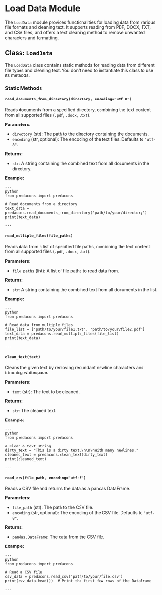 
# Load Data Module

The `LoadData` module provides functionalities for loading data from various file formats and cleaning text. It supports reading from PDF, DOCX, TXT, and CSV files, and offers a text cleaning method to remove unwanted characters and formatting.

## Class: `LoadData`

The `LoadData` class contains static methods for reading data from different file types and cleaning text. You don't need to instantiate this class to use its methods.

### Static Methods

#### `read_documents_from_directory(directory, encoding="utf-8")`

Reads documents from a specified directory, combining the text content from all supported files (`.pdf`, `.docx`, `.txt`).

**Parameters:**

-   `directory` (str): The path to the directory containing the documents.
-   `encoding` (str, optional): The encoding of the text files. Defaults to `"utf-8"`.

**Returns:**

-   `str`: A string containing the combined text from all documents in the directory.

**Example:**

```
---
python
from predacons import predacons

# Read documents from a directory
text_data = predacons.read_documents_from_directory('path/to/your/directory')
print(text_data)

---
```

#### `read_multiple_files(file_paths)`

Reads data from a list of specified file paths, combining the text content from all supported files (`.pdf`, `.docx`, `.txt`).

**Parameters:**

-   `file_paths` (list): A list of file paths to read data from.

**Returns:**

-   `str`: A string containing the combined text from all documents in the list.

**Example:**

```
---
python
from predacons import predacons

# Read data from multiple files
file_list = ['path/to/your/file1.txt', 'path/to/your/file2.pdf']
text_data = predacons.read_multiple_files(file_list)
print(text_data)

---
```

#### `clean_text(text)`

Cleans the given text by removing redundant newline characters and trimming whitespace.

**Parameters:**

-   `text` (str): The text to be cleaned.

**Returns:**

-   `str`: The cleaned text.

**Example:**

```
---
python
from predacons import predacons

# Clean a text string
dirty_text = "This is a dirty text.\n\n\nWith many newlines."
cleaned_text = predacons.clean_text(dirty_text)
print(cleaned_text)

---
```

#### `read_csv(file_path, encoding="utf-8")`

Reads a CSV file and returns the data as a pandas DataFrame.

**Parameters:**

-   `file_path` (str): The path to the CSV file.
-   `encoding` (str, optional): The encoding of the CSV file. Defaults to `"utf-8"`.

**Returns:**

-   `pandas.DataFrame`: The data from the CSV file.

**Example:**

```
---
python
from predacons import predacons

# Read a CSV file
csv_data = predacons.read_csv('path/to/your/file.csv')
print(csv_data.head())  # Print the first few rows of the DataFrame

---
```